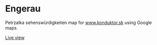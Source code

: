 Engerau
=======

Petrzalka sehenswürdigkeiten map for www.konduktor.sk using Google maps.

[Live view](http://htmlpreview.github.io/?https://github.com/kleibl/engerau/blob/master/map.html)